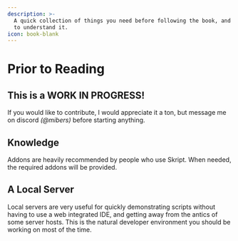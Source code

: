 ```yaml
---
description: >-
  A quick collection of things you need before following the book, and getting
  to understand it.
icon: book-blank
---
```


# Prior to Reading

## This is a WORK IN PROGRESS!

If you would like to contribute, I would appreciate it a ton, but message me on discord _(@mibers)_ before starting anything.

## Knowledge

Addons are heavily recommended by people who use Skript. When needed, the required addons will be provided.

## A Local Server

Local servers are very useful for quickly demonstrating scripts without having to use a web integrated IDE, and getting away from the antics of some server hosts. This is the natural developer environment you should be working on most of the time.
